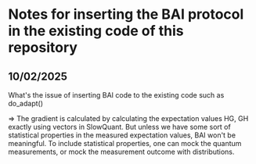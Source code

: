 # Notes for inserting the BAI protocol in the existing code of this repository

## 10/02/2025
What's the issue of inserting BAI code to the existing code such as do_adapt()

=> The gradient is calculated by calculating the expectation values HG, GH exactly using vectors in SlowQuant.
But unless we have some sort of statistical properties in the measured expectation values, BAI won't be meaningful.
To include statistical properties, one can mock the quantum measurements, or mock the measurement outcome with distributions.
